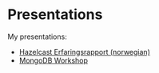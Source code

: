 Presentations
=============

My presentations:
- [Hazelcast Erfaringsrapport (norwegian)](http://mikaelvik.github.io/presentations/hazelcast-intro/index.html)
- [MongoDB Workshop](http://mikaelvik.github.io/mongodb-workshop/presentation/index.html)


